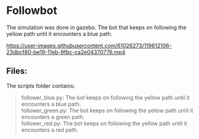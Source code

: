 # Followbot
The simulation was done in gazebo. 
The bot that keeps on following the yellow path until it encounters a blue path.

https://user-images.githubusercontent.com/61026273/119612106-23dbcf80-be19-11eb-9fbc-ca2e04370776.mp4

## Files:
The scripts folder contains:
>follower_blue.py: The bot keeps on following the yellow path until it encounters a blue path.</br>
>follower_green.py: The bot keeps on following the yellow path until it encounters a green path.</br>
>follower_red.py: The bot keeps on following the yellow path until it encounters a red path.</br>
